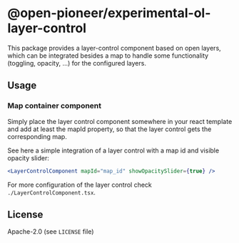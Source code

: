 # @open-pioneer/experimental-ol-layer-control

This package provides a layer-control component based on open layers, which can be integrated besides a map to handle some functionality (toggling, opacity, ...) for the configured layers.

## Usage

### Map container component

Simply place the layer control component somewhere in your react template and add at least the mapId property, so that the layer control gets the corresponding map.

See here a simple integration of a layer control with a map id and visible opacity slider:

```jsx
<LayerControlComponent mapId="map_id" showOpacitySlider={true} />
```

For more configuration of the layer control check `./LayerControlComponent.tsx`.

## License

Apache-2.0 (see `LICENSE` file)
